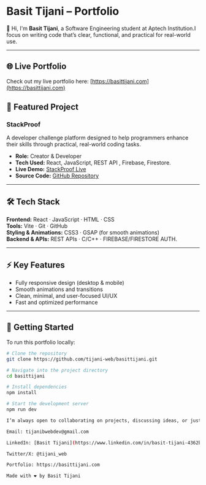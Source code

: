 # Basit Tijani – Portfolio

👋 Hi, I'm **Basit Tijani**, a Software Engineering student at Aptech Institution.I focus on writing code that’s clear, functional, and practical for real-world use.

---

## 🌐 Live Portfolio
Check out my live portfolio here: [https://basittijani.com](https://basittijani.com)  

## 📂 Featured Project
### StackProof
A developer challenge platform designed to help programmers enhance their skills through practical, real-world coding tasks.  

- **Role:** Creator & Developer  
- **Tech Used:** React, JavaScript, REST API , Firebase, Firestore. 
- **Live Demo:** [StackProof Live](https://tijani-web.github.io/stack-proof-app/)  
- **Source Code:** [GitHub Repository](https://github.com/tijani-web/stack-proof-app)  

---

## 🛠 Tech Stack
**Frontend:** React · JavaScript · HTML · CSS  
**Tools:** Vite · Git · GitHub  
**Styling & Animations:** CSS3 · GSAP (for smooth animations)  
**Backend & APIs:** REST APIs · C/C++ · FIREBASE/FIRESTORE AUTH. 

---

## ⚡ Key Features
- Fully responsive design (desktop & mobile)  
- Smooth animations and transitions  
- Clean, minimal, and user-focused UI/UX  
- Fast and optimized performance  

---

## 🚀 Getting Started
To run this portfolio locally:

```bash
# Clone the repository
git clone https://github.com/tijani-web/basittijani.git

# Navigate into the project directory
cd basittijani

# Install dependencies
npm install

# Start the development server
npm run dev

I’m always open to collaborating on projects, discussing ideas, or just chatting about tech!

Email: tijanibwebdev@gmail.com

LinkedIn: [Basit Tijani](https://www.linkedin.com/in/basit-tijani-4362b3320/?lipi=urn%3Ali%3Apage%3Ad_flagship3_feed%3BYvADMSUvTCKDIbwk5J82Ow%3D%3D)

Twitter/X: @tijani_web

Portfolio: https://basittijani.com

Made with ❤️ by Basit Tijani
